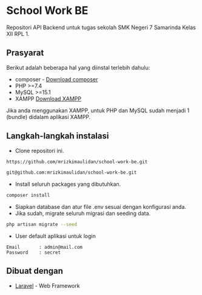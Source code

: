 # School Work BE

Repositori API Backend untuk tugas sekolah SMK Negeri 7 Samarinda Kelas XII RPL 1.

## Prasyarat

Berikut adalah beberapa hal yang diinstal terlebih dahulu:

-   composer - [Download composer](https://getcomposer.org/)
-   PHP >=7.4
-   MySQL >=15.1
-   XAMPP [Download XAMPP](https://www.apachefriends.org/index.html)

Jika anda menggunakan XAMPP, untuk PHP dan MySQL sudah menjadi 1 (bundle) didalam aplikasi XAMPP.

## Langkah-langkah instalasi

-   Clone repositori ini.

```bash
https://github.com/mrizkimaulidan/school-work-be.git
```

```bash
git@github.com:mrizkimaulidan/school-work-be.git
```

-   Install seluruh packages yang dibutuhkan.

```bash
composer install
```

-   Siapkan database dan atur file .env sesuai dengan konfigurasi anda.
-   Jika sudah, migrate seluruh migrasi dan seeding data.

```bash
php artisan migrate --seed
```

-   User default aplikasi untuk login

```
Email       : admin@mail.com
Password    : secret
```

## Dibuat dengan

-   [Laravel](https://laravel.com/) - Web Framework
